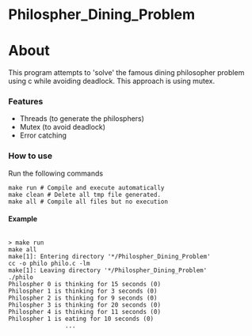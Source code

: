 # Philospher_Dining_Problem



# About
This program attempts to 'solve' the famous dining philosopher problem using c while avoiding deadlock. This approach is using mutex.

### Features

- Threads (to generate the philosphers)
- Mutex (to avoid deadlock)
- Error catching
### How to use
Run the following commands
```
make run # Compile and execute automatically
make clean # Delete all tmp file generated.
make all # Compile all files but no execution

```


#### Example
```

> make run
make all
make[1]: Entering directory '*/Philospher_Dining_Problem'
cc -o philo philo.c -lm
make[1]: Leaving directory '*/Philospher_Dining_Problem'
./philo
Philospher 0 is thinking for 15 seconds (0)
Philospher 1 is thinking for 3 seconds (0)
Philospher 2 is thinking for 9 seconds (0)
Philospher 3 is thinking for 20 seconds (0)
Philospher 4 is thinking for 11 seconds (0)
Philospher 1 is eating for 10 seconds (0)
                ...
```